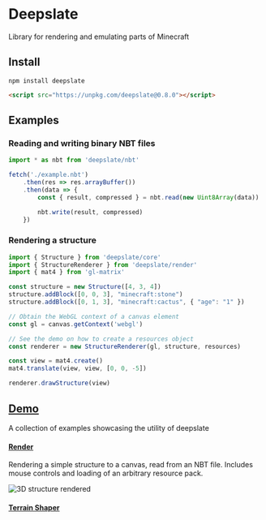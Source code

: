 # Deepslate
Library for rendering and emulating parts of Minecraft

## Install
```
npm install deepslate
```
```html
<script src="https://unpkg.com/deepslate@0.8.0"></script>
```

## Examples

### Reading and writing binary NBT files
```ts
import * as nbt from 'deepslate/nbt'

fetch('./example.nbt')
	.then(res => res.arrayBuffer())
	.then(data => {
		const { result, compressed } = nbt.read(new Uint8Array(data))

		nbt.write(result, compressed)
	})
```

### Rendering a structure
```ts
import { Structure } from 'deepslate/core'
import { StructureRenderer } from 'deepslate/render'
import { mat4 } from 'gl-matrix'

const structure = new Structure([4, 3, 4])
structure.addBlock([0, 0, 3], "minecraft:stone")
structure.addBlock([0, 1, 3], "minecraft:cactus", { "age": "1" })

// Obtain the WebGL context of a canvas element
const gl = canvas.getContext('webgl')

// See the demo on how to create a resources object
const renderer = new StructureRenderer(gl, structure, resources)

const view = mat4.create()
mat4.translate(view, view, [0, 0, -5])

renderer.drawStructure(view)
```

## [Demo](https://misode.github.io/deepslate/)
A collection of examples showcasing the utility of deepslate

#### [Render](https://misode.github.io/deepslate/render/)
Rendering a simple structure to a canvas, read from an NBT file.
Includes mouse controls and loading of an arbitrary resource pack.

![3D structure rendered](https://user-images.githubusercontent.com/17352009/131235802-ed6c6617-f054-4312-b567-f2692196bfaa.png)

#### [Terrain Shaper](https://misode.github.io/deepslate/terrainshaper/)
